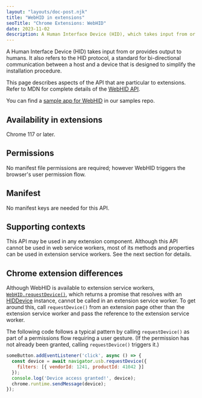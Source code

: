 ```yaml
---
layout: "layouts/doc-post.njk"
title: "WebHID in extensions"
seoTitle: "Chrome Extensions: WebHID"
date: 2023-11-02
description: A Human Interface Device (HID), which takes input from or provides output to humans, is available in extensions.
---
```


A Human Interface Device (HID) takes input from or provides output to humans. It also refers to the HID protocol, a standard for bi-directional communication between a host and a device that is designed to simplify the installation procedure.

This page describes aspects of the API that are particular to extensions. Refer to MDN for complete details of the [WebHID API](https://developer.mozilla.org/docs/Web/API/WebHID_API).

You can find a [sample app for WebHID](https://github.com/GoogleChrome/chrome-extensions-samples/tree/main/functional-samples/sample.co2meter) in our samples repo.

## Availability in extensions

Chrome 117 or later.

## Permissions

No manifest file permissions are required; however WebHID triggers the browser's user permission flow.

## Manifest

No manifest keys are needed for this API.

## Supporting contexts

This API may be used in any extension component. Although this API cannot be used in web service workers, most of its methods and properties can be used in extension service workers. See the next section for details.

## Chrome extension differences

Although WebHID is available to extension service workers, [`WebHID.requestDevice()`](https://developer.mozilla.org/docs/Web/API/HID/requestDevice), which returns a promise that resolves with an [HIDDevice](https://developer.mozilla.org/docs/Web/API/HIDDevice) instance, cannot be called in an extension service worker. To get around this, call `requestDevice()` from an extension page other than the extension service worker and pass the reference to the extension service worker.

The following code follows a typical pattern by calling `requestDevice()` as part of a permissions flow requiring a user gesture. (If the permission has not already been granted, calling `requestDevice()` triggers it.)

```javascript
someButton.addEventListener('click', async () => {
  const device = await navigator.usb.requestDevice({
    filters: [{ vendorId: 1241, productId: 41042 }]
  });
  console.log('Device access granted!', device);
  chrome.runtime.sendMessage(device);
});
  ```
